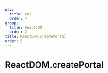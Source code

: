 ```yaml
---
nav:
  title: API
  order: 4
group:
  title: ReactDOM
  order: 2
title: ReactDOM.createPortal
order: 5
---
```


# ReactDOM.createPortal
